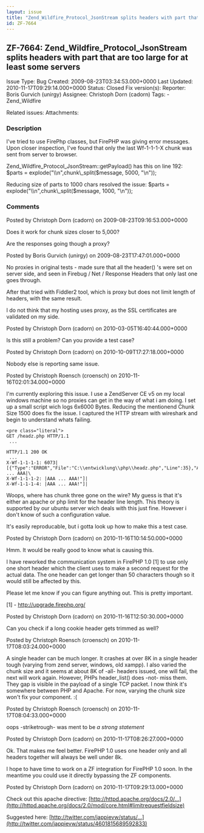 ```yaml
---
layout: issue
title: "Zend_Wildfire_Protocol_JsonStream splits headers with part that are too large for at least some servers"
id: ZF-7664
---
```


ZF-7664: Zend\_Wildfire\_Protocol\_JsonStream splits headers with part that are too large for at least some servers
-------------------------------------------------------------------------------------------------------------------

 Issue Type: Bug Created: 2009-08-23T03:34:53.000+0000 Last Updated: 2010-11-17T09:29:14.000+0000 Status: Closed Fix version(s): 
 Reporter:  Boris Gurvich (unirgy)  Assignee:  Christoph Dorn (cadorn)  Tags: - Zend\_Wildfire
 
 Related issues: 
 Attachments: 
### Description

I've tried to use FirePhp classes, but FirePHP was giving error messages. Upon closer inspection, I've found that only the last Wf-1-1-1-X chunk was sent from server to browser.

Zend\_Wildfire\_Protocol\_JsonStream::getPayload() has this on line 192: $parts = explode("\\n",chunk\_split($message, 5000, "\\n"));

Reducing size of parts to 1000 chars resolved the issue: $parts = explode("\\n",chunk\_split($message, 1000, "\\n"));

 

 

### Comments

Posted by Christoph Dorn (cadorn) on 2009-08-23T09:16:53.000+0000

Does it work for chunk sizes closer to 5,000?

Are the responses going though a proxy?

 

 

Posted by Boris Gurvich (unirgy) on 2009-08-23T17:47:01.000+0000

No proxies in original tests - made sure that all the header() 's were set on server side, and seen in Firebug / Net / Response Headers that only last one goes through.

After that tried with Fiddler2 tool, which is proxy but does not limit length of headers, with the same result.

I do not think that my hosting uses proxy, as the SSL certificates are validated on my side.

 

 

Posted by Christoph Dorn (cadorn) on 2010-03-05T16:40:44.000+0000

Is this still a problem? Can you provide a test case?

 

 

Posted by Christoph Dorn (cadorn) on 2010-10-09T17:27:18.000+0000

Nobody else is reporting same issue.

 

 

Posted by Christoph Roensch (croensch) on 2010-11-16T02:01:34.000+0000

I'm currently exploring this issue. I use a ZendServer CE v5 on my local windows machine so no proxies can get in the way of what i am doing. I set up a small script wich logs 6x6000 Bytes. Reducing the mentionend Chunk Size 1500 does fix the issue. I captured the HTTP stream with wireshark and begin to understand whats failing.

 
    <pre class="literal">
    GET /headz.php HTTP/1.1
     ...
    
    HTTP/1.1 200 OK
     ...
    X-Wf-1-1-1-1: 6073|[{"Type":"ERROR","File":"C:\\entwicklung\\php\\headz.php","Line":35},"AAA ... AAA|\
    X-Wf-1-1-1-2: |AAA ... AAA!"]|
    X-Wf-1-1-1-4: |AAA ... AAA!"]|


Woops, where has chunk three gone on the wire? My guess is that it's either an apache or php limit for the header line length. This theory is supported by our ubuntu server wich deals with this just fine. However i don't know of such a configuration value.

It's easily reproducable, but i gotta look up how to make this a test case.

 

 

Posted by Christoph Dorn (cadorn) on 2010-11-16T10:14:50.000+0000

Hmm. It would be really good to know what is causing this.

I have reworked the communication system in FirePHP 1.0 [1] to use only one short header which the client uses to make a second request for the actual data. The one header can get longer than 50 characters though so it would still be affected by this.

Please let me know if you can figure anything out. This is pretty important.

[1] - <http://upgrade.firephp.org/>

 

 

Posted by Christoph Dorn (cadorn) on 2010-11-16T12:50:30.000+0000

Can you check if a long cookie header gets trimmed as well?

 

 

Posted by Christoph Roensch (croensch) on 2010-11-17T08:03:24.000+0000

A single header can be much longer. It crashes at over 8K in a single header tough (varying from zend server, windows, old xampp). I also varied the chunk size and it seems at about 8K of -all- headers issued, one will fail, the next will work again. However, PHPs header\_list() does -not- miss them. They gap is visible in the payload of a single TCP packet. I now think it's somewhere between PHP and Apache. For now, varying the chunk size won't fix your component. :(

 

 

Posted by Christoph Roensch (croensch) on 2010-11-17T08:04:33.000+0000

oops -striketrough- was ment to be _a strong statement_

 

 

Posted by Christoph Dorn (cadorn) on 2010-11-17T08:26:27.000+0000

Ok. That makes me feel better. FirePHP 1.0 uses one header only and all headers together will always be well under 8k.

I hope to have time to work on a ZF integration for FirePHP 1.0 soon. In the meantime you could use it directly bypassing the ZF components.

 

 

Posted by Christoph Dorn (cadorn) on 2010-11-17T09:29:13.000+0000

Check out this apache directive: [http://httpd.apache.org/docs/2.0/…](http://httpd.apache.org/docs/2.0/mod/core.html#limitrequestfieldsize)

Suggested here: [http://twitter.com/jappievw/status/…](http://twitter.com/jappievw/status/4601815689592833)

 

 